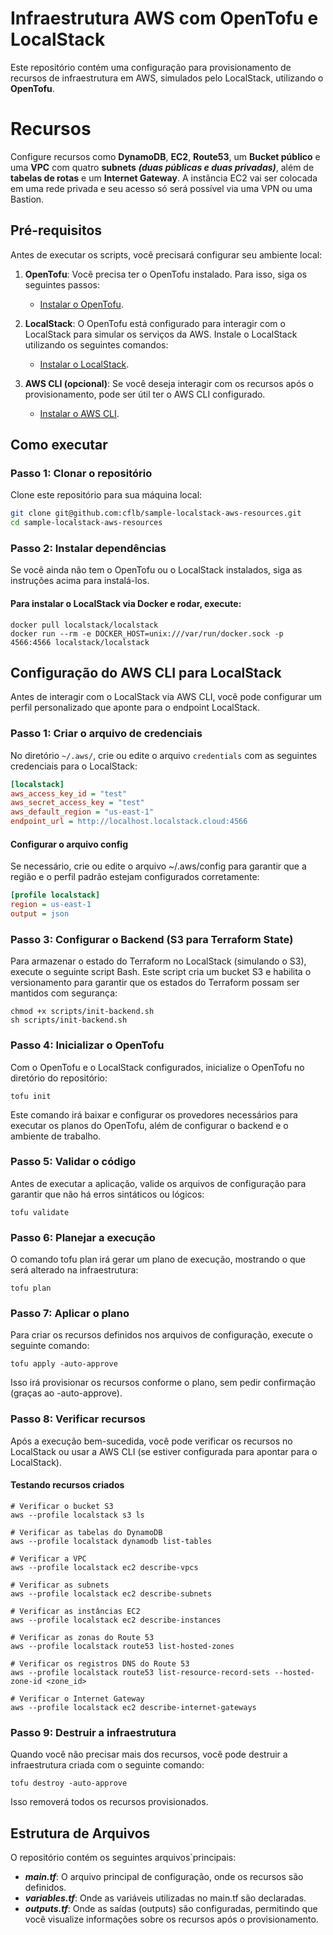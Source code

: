 # Infraestrutura AWS com OpenTofu e LocalStack

Este repositório contém uma configuração para provisionamento de recursos de infraestrutura em AWS, simulados pelo LocalStack, utilizando o **OpenTofu**.

# Recursos 

Configure recursos como **DynamoDB**, **EC2**, **Route53**, um **Bucket público** e uma **VPC** com quatro **subnets** ***(duas públicas e duas privadas)***, além de **tabelas de rotas** e um **Internet Gateway**.
A instãncia EC2 vai ser colocada em uma rede privada e seu acesso só será possível via uma VPN ou uma Bastion.

## Pré-requisitos

Antes de executar os scripts, você precisará configurar seu ambiente local:

1. **OpenTofu**: Você precisa ter o OpenTofu instalado. Para isso, siga os seguintes passos:
   - [Instalar o OpenTofu](https://github.com/opentofu/opentofu#installation).

2. **LocalStack**: O OpenTofu está configurado para interagir com o LocalStack para simular os serviços da AWS. Instale o LocalStack utilizando os seguintes comandos:
   - [Instalar o LocalStack](https://docs.localstack.cloud/references/installation/).

3. **AWS CLI (opcional)**: Se você deseja interagir com os recursos após o provisionamento, pode ser útil ter o AWS CLI configurado.
   - [Instalar o AWS CLI](https://aws.amazon.com/cli/).

## Como executar

### Passo 1: Clonar o repositório

Clone este repositório para sua máquina local:

```bash
git clone git@github.com:cflb/sample-localstack-aws-resources.git
cd sample-localstack-aws-resources
```

### Passo 2: Instalar dependências

Se você ainda não tem o OpenTofu ou o LocalStack instalados, siga as instruções acima para instalá-los.

#### Para instalar o LocalStack via Docker e rodar, execute:

```
docker pull localstack/localstack
docker run --rm -e DOCKER_HOST=unix:///var/run/docker.sock -p 4566:4566 localstack/localstack
```

## Configuração do AWS CLI para LocalStack

Antes de interagir com o LocalStack via AWS CLI, você pode configurar um perfil personalizado que aponte para o endpoint LocalStack.

### Passo 1: Criar o arquivo de credenciais

No diretório `~/.aws/`, crie ou edite o arquivo `credentials` com as seguintes credenciais para o LocalStack:

```ini
[localstack]
aws_access_key_id = "test"
aws_secret_access_key = "test"
aws_default_region = "us-east-1"
endpoint_url = http://localhost.localstack.cloud:4566
```
#### Configurar o arquivo config

Se necessário, crie ou edite o arquivo ~/.aws/config para garantir que a região e o perfil padrão estejam configurados corretamente:

```ini
[profile localstack]
region = us-east-1
output = json
```

### Passo 3: Configurar o Backend (S3 para Terraform State)

Para armazenar o estado do Terraform no LocalStack (simulando o S3), execute o seguinte script Bash. Este script cria um bucket S3 e habilita o versionamento para garantir que os estados do Terraform possam ser mantidos com segurança:

```
chmod +x scripts/init-backend.sh
sh scripts/init-backend.sh
```

### Passo 4: Inicializar o OpenTofu

Com o OpenTofu e o LocalStack configurados, inicialize o OpenTofu no diretório do repositório:

```
tofu init
```

Este comando irá baixar e configurar os provedores necessários para executar os planos do OpenTofu, além de configurar o backend e o ambiente de trabalho.

### Passo 5: Validar o código

Antes de executar a aplicação, valide os arquivos de configuração para garantir que não há erros sintáticos ou lógicos:

```
tofu validate
```

### Passo 6: Planejar a execução
O comando tofu plan irá gerar um plano de execução, mostrando o que será alterado na infraestrutura:

```
tofu plan
```

### Passo 7: Aplicar o plano

Para criar os recursos definidos nos arquivos de configuração, execute o seguinte comando:

```
tofu apply -auto-approve
```

Isso irá provisionar os recursos conforme o plano, sem pedir confirmação (graças ao -auto-approve).

### Passo 8: Verificar recursos

Após a execução bem-sucedida, você pode verificar os recursos no LocalStack ou usar a AWS CLI (se estiver configurada para apontar para o LocalStack).

#### Testando recursos criados
```
# Verificar o bucket S3
aws --profile localstack s3 ls

# Verificar as tabelas do DynamoDB
aws --profile localstack dynamodb list-tables

# Verificar a VPC
aws --profile localstack ec2 describe-vpcs

# Verificar as subnets
aws --profile localstack ec2 describe-subnets

# Verificar as instâncias EC2
aws --profile localstack ec2 describe-instances

# Verificar as zonas do Route 53
aws --profile localstack route53 list-hosted-zones

# Verificar os registros DNS do Route 53
aws --profile localstack route53 list-resource-record-sets --hosted-zone-id <zone_id>

# Verificar o Internet Gateway
aws --profile localstack ec2 describe-internet-gateways
```

### Passo 9: Destruir a infraestrutura

Quando você não precisar mais dos recursos, você pode destruir a infraestrutura criada com o seguinte comando:

```
tofu destroy -auto-approve
```

Isso removerá todos os recursos provisionados.

## Estrutura de Arquivos
O repositório contém os seguintes arquivos`principais:

- ***main.tf***: O arquivo principal de configuração, onde os recursos são definidos.
- ***variables.tf***: Onde as variáveis utilizadas no main.tf são declaradas.
- ***outputs.tf***: Onde as saídas (outputs) são configuradas, permitindo que você visualize informações sobre os recursos após o provisionamento.